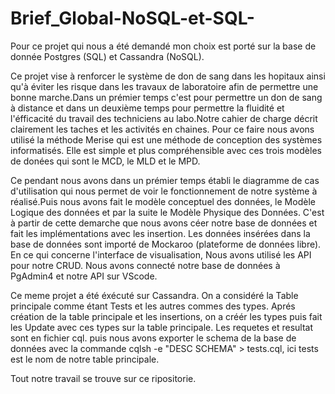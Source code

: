 # Brief_Global-NoSQL-et-SQL-
Pour ce projet qui nous a été demandé mon choix est porté sur la base de donnée Postgres (SQL) et Cassandra (NoSQL).

Ce projet vise à renforcer le système de don de sang dans les hopitaux ainsi qu'à éviter les risque dans les travaux de laboratoire afin de permettre une bonne marche.Dans un prémier temps c'est pour permettre un don de sang à distance et dans un deuxième temps pour permettre la fluidité et l'éfficacité du travail des techniciens au labo.Notre cahier de charge décrit clairement les taches et les activités en chaines. 
Pour ce faire nous avons utilisé la méthode Merise qui est une méthode de conception des systèmes informatisés. Elle est simple et plus compréhensible avec ces trois modèles de donées qui sont le MCD, le MLD et le MPD.

Ce pendant nous avons dans un prémier temps établi le diagramme de cas d'utilisation qui nous permet de voir le fonctionnement de notre système à réalisé.Puis nous avons fait le modèle conceptuel des données, le Modèle Logique des données et par la suite le Modèle Physique des Données. C'est à partir de cette demarche que nous avons céer notre base de données et fait les implémentations avec les insertion. 
Les données insérées dans la base de données sont importé de Mockaroo (plateforme de données libre).
En ce qui concerne l'interface de visualisation, Nous avons utilisé les API pour notre CRUD. Nous avons connecté notre base de données à PgAdmin4 et notre API sur VScode.



Ce meme projet a été éxécuté sur Cassandra. On a considéré la Table principale comme étant Tests et les autres commes des types. Aprés création de la table principale et les insertions, on a créér les types puis fait les Update avec ces types sur la table principale. Les requetes et resultat sont en fichier cql. puis nous avons exporter le schema de la base de données avec la commande cqlsh -e "DESC SCHEMA" > tests.cql, ici tests est le nom de notre table principale. 

Tout notre travail se trouve sur ce ripositorie.

